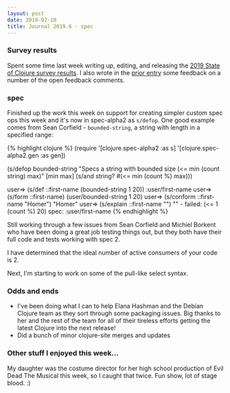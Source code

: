 ```yaml
---
layout: post
date: 2019-02-10
title: Journal 2019.6 - spec
---
```


### Survey results

Spent some time last week writing up, editing, and releasing the [2019 State of Clojure survey results](https://clojure.org/news/2019/02/04/state-of-clojure-2019). I also wrote in the [prior entry](http://insideclojure.org/2019/02/07/survey-comments/) some feedback on a number of the open feedback comments.

### spec

Finished up the work this week on support for creating simpler custom spec ops this week and it's now in spec-alpha2 as `s/defop`. One good example comes from Sean Corfield - `bounded-string`, a string with length in a specified range:

{% highlight clojure %}
(require '[clojure.spec-alpha2 :as s] '[clojure.spec-alpha2.gen :as gen])

(s/defop bounded-string
  "Specs a string with bounded size (<= min (count string) max)"
  [min max]
  (s/and string? #(<= min (count %) max)))

user=> (s/def ::first-name (bounded-string 1 20))
:user/first-name
user=> (s/form ::first-name)
(user/bounded-string 1 20)
user=> (s/conform ::first-name "Homer")
"Homer"
user=> (s/explain ::first-name "")
"" - failed: (<= 1 (count %) 20) spec: :user/first-name
{% endhighlight %}

Still working through a few issues from Sean Corfield and Michiel Borkent who have been doing a great job testing things out, but they both have their full code and tests working with spec 2.

I have determined that the ideal number of active consumers of your code is 2.

Next, I'm starting to work on some of the pull-like select syntax.

### Odds and ends

* I've been doing what I can to help Elana Hashman and the Debian Clojure team as they sort through some packaging issues. Big thanks to her and the rest of the team for all of their tireless efforts getting the latest Clojure into the next release!
* Did a bunch of minor clojure-site merges and updates

### Other stuff I enjoyed this week...

My daughter was the costume director for her high school production of Evil Dead The Musical this week, so I caught that twice. Fun show, lot of stage blood. :)
